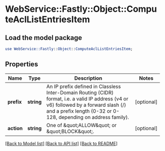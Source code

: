 # WebService::Fastly::Object::ComputeAclListEntriesItem

## Load the model package
```perl
use WebService::Fastly::Object::ComputeAclListEntriesItem;
```

## Properties
Name | Type | Description | Notes
------------ | ------------- | ------------- | -------------
**prefix** | **string** | An IP prefix defined in Classless Inter-Domain Routing (CIDR) format, i.e. a valid IP address (v4 or v6) followed by a forward slash (/) and a prefix length (0-32 or 0-128, depending on address family). | [optional] 
**action** | **string** | One of \&quot;ALLOW\&quot; or \&quot;BLOCK\&quot;. | [optional] 

[[Back to Model list]](../README.md#documentation-for-models) [[Back to API list]](../README.md#documentation-for-api-endpoints) [[Back to README]](../README.md)


